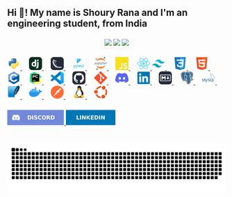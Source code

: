 <h2 align="left">Hi 👋! My name is Shoury Rana and I'm an engineering student, from India</h2>

###

<div align="center">
  <img src="https://github-readme-stats.vercel.app/api?username=shoury-rana&hide_title=true&hide_rank=false&show_icons=true&include_all_commits=true&count_private=true&disable_animations=false&theme=dracula&locale=en&hide_border=false" style="height:150px; alt="stats graph"  />
  <img src="https://github-readme-stats.vercel.app/api/top-langs?username=shoury-rana&locale=en&hide_title=false&layout=compact&card_width=320&langs_count=10&theme=dracula&hide_border=false" style="height:150px; alt="languages graph"  />
  <img src="https://nirzak-streak-stats.vercel.app/?user=shoury-rana&theme=dracula&hide_border=false" style="height:150px; alt="streak"  />
</div>

###

<div align="left">
<a href="https://www.python.org/" target="_blank" rel="noopener">
  <img src="./assets/python.svg" style="height:30px; alt="python logo" />
</a>
<img width="12" />
<a href="https://www.djangoproject.com/" target="_blank" rel="noopener">
  <img src="./assets/django.svg" style="height:30px; alt="django logo" />
</a>
<img width="12" />
<a href="https://flask.palletsprojects.com/" target="_blank" rel="noopener">
  <img src="./assets/flask.svg" style="height:30px; alt="flask logo" />
</a>
<img width="12" />
<a href="https://pytest.org/" target="_blank" rel="noopener">
  <img src="./assets/pytest.svg" style="height:30px; alt="pytest logo" />
</a>
<img width="12" />
<a href="https://jupyter.org/" target="_blank" rel="noopener">
  <img src="./assets/jupyter.svg" style="height:30px; alt="jupyter logo" />
</a>
<img width="12" />
<a href="https://www.javascript.com/" target="_blank" rel="noopener">
  <img src="./assets/javascript.svg" style="height:30px; alt="javascript logo" />
</a>
<img width="12" />
<a href="https://react.dev/" target="_blank" rel="noopener">
  <img src="./assets/react.svg" style="height:30px; alt="react logo" />
</a>
<a href="https://tailwindcss.com/" target="_blank" rel="noopener">
  <img src="./assets/tailwindcss.svg" style="height:30px; alt="tailwindcss logo" />
</a>
<img width="12" />
<a href="https://www.w3.org/Style/CSS/Overview.en.html" target="_blank" rel="noopener">
  <img src="./assets/css.svg" style="height:30px; alt="css3 logo" />
</a>
<img width="12" />
<a href="https://developer.mozilla.org/docs/Web/HTML" target="_blank" rel="noopener">
  <img src="./assets/html.svg" style="height:30px; alt="html5 logo" />
</a>
<img width="12" />
<a href="https://en.wikipedia.org/wiki/C_(programming_language)" target="_blank" rel="noopener">
  <img src="./assets/c.svg" style="height:30px; alt="c logo" />
</a>
<img width="12" />
<a href="https://www.jetbrains.com/pycharm/" target="_blank" rel="noopener">
  <img src="./assets/pycharm.svg" style="height:30px; alt="pycharm logo" />
</a>
<img width="12" />
<a href="https://code.visualstudio.com/" target="_blank" rel="noopener">
  <img src="./assets/vscode.svg" style="height:30px; alt="vscode logo" />
</a>
<img width="12" />
<a href="https://github.com/" target="_blank" rel="noopener">
  <img src="./assets/github.svg" style="height:30px; alt="github logo" />
</a>
<img width="12" />
<a href="https://git-scm.com/" target="_blank" rel="noopener">
  <img src="./assets/git.svg" style="height:30px; alt="git logo" />
</a>
<img width="12" />
<a href="https://discord.com/" target="_blank" rel="noopener">
  <img src="./assets/discord.svg" style="height:30px; alt="discord logo" />
</a>
<img width="12" />
<a href="https://www.linkedin.com/" target="_blank" rel="noopener">
  <img src="./assets/linkedin.svg" style="height:30px; alt="linkedin logo" />
</a>
<img width="12" />
<a href="https://www.markdownguide.org/" target="_blank" rel="noopener">
  <img src="./assets/md.svg" style="height:30px; alt="markdown logo" />
</a>
<img width="12" />
<a href="https://www.postgresql.org/" target="_blank" rel="noopener">
  <img src="./assets/postgresql.svg" style="height:30px; alt="postgresql logo" />
</a>
<img width="12" />
<a href="https://www.mysql.com/" target="_blank" rel="noopener">
  <img src="./assets/mysql.svg" style="height:30px; alt="mysql logo" />
</a>
<img width="12" />
<a href="https://www.sqlite.org/" target="_blank" rel="noopener">
  <img src="./assets/sqlite.svg" style="height:30px; alt="sqlite logo" />
</a>
<img width="12" />
<a href="https://www.docker.com/" target="_blank" rel="noopener">
  <img src="./assets/docker.svg" style="height:30px; alt="docker logo" />
</a>
<img width="12" />
<a href="https://www.postman.com/" target="_blank" rel="noopener">
  <img src="./assets/postman.svg" style="height:30px; alt="postman logo" />
</a>
<img width="12" />
<a href="https://www.linuxfoundation.org/" target="_blank" rel="noopener">
  <img src="./assets/linux.svg" style="height:30px; alt="linux logo" />
</a>
<img width="12" />
<a href="https://ubuntu.com/" target="_blank" rel="noopener">
  <img src="./assets/ubuntu.svg" style="height:30px; alt="ubuntu logo" />
</a>
</div>

###

<div align="left">
  <a href="https://discordapp.com/users/878579558117408769" target="_blank">
    <img src="./assets/shield_discord.svg" height="35" alt="discord logo"  />
  </a>
  <a href="https://www.linkedin.com/in/shoury-rana/" target="_blank">
    <img src="./assets/shield_linkedin.svg" height="35" alt="linkedin logo"  />
  </a>
</div>

###

<br clear="both">

<img src="https://raw.githubusercontent.com/shoury-rana/shoury-rana/output/snake.svg" alt="Snake animation" />

###
